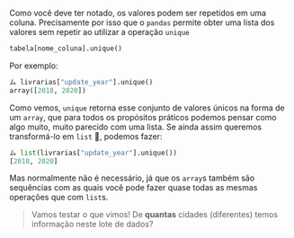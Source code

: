 Como você deve ter notado, os valores podem ser repetidos em uma coluna. Precisamente por isso que o `pandas`  permite obter uma lista dos valores sem repetir ao utilizar a operação `unique`

```python
tabela[nome_coluna].unique()
```

Por exemplo:

```python
ム livrarias["update_year"].unique()
array([2018, 2020])
```

Como vemos, `unique` retorna esse conjunto de valores únicos na forma de um `array`, que para todos os propósitos práticos podemos pensar como algo muito, muito parecido com uma lista. Se ainda assim queremos transformá-lo em `list` 🔄, podemos fazer: 

```python
ム list(livrarias["update_year"].unique())
[2018, 2020]
```

Mas normalmente não é necessário, já que os `array`s também são sequências com as quais você pode fazer quase todas as mesmas operações que com `list`s.


> Vamos testar o que vimos!  De **quantas** cidades (diferentes) temos informação neste lote de dados?
